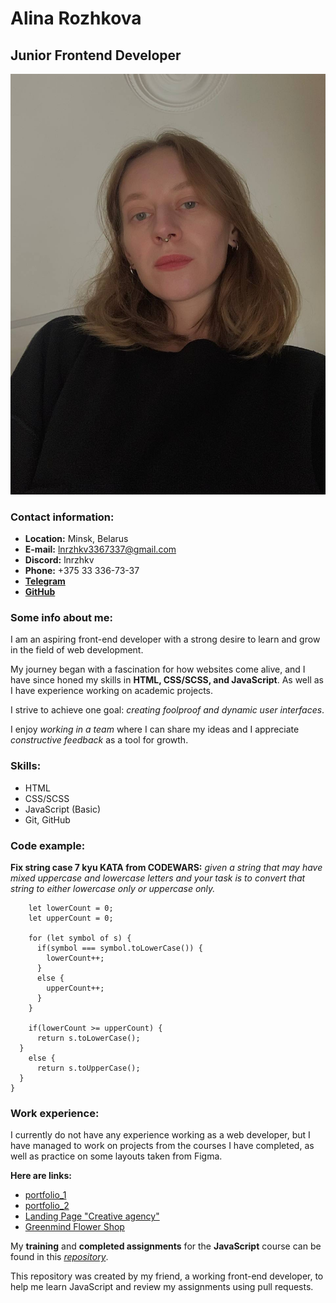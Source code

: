 # Alina Rozhkova

## Junior Frontend Developer

![cv-photo](/photo_2024-10-30_12-03-33.jpg)

### __Contact information:__

- __Location:__ Minsk, Belarus
- __E-mail:__ <lnrzhkv3367337@gmail.com>
- __Discord:__ lnrzhkv
- __Phone:__ +375 33 336-73-37
- [__Telegram__](https://t.me/ln_rzhkv)
- [__GitHub__](https://github.com/lnrzhkv)

### __Some info about me:__

I am an aspiring front-end developer with a strong desire to learn and grow in the field of web development.

My journey began with a fascination for how websites come alive, and I have since honed my skills in __HTML, CSS/SCSS, and JavaScript__. As well as I have experience working on academic projects.

I strive to achieve one goal: *creating foolproof and dynamic user interfaces*.

I enjoy *working in a team* where I can share my ideas and I appreciate *constructive feedback* as a tool for growth.

### __Skills:__

- HTML
- CSS/SCSS
- JavaScript (Basic)
- Git, GitHub

### __Code example:__

__Fix string case 7 kyu KATA from CODEWARS:__ *given a string that may have mixed uppercase and lowercase letters and your task is to convert that string to either lowercase only or uppercase only.*

```function solve(s) {
    let lowerCount = 0;
    let upperCount = 0;
  
    for (let symbol of s) {
      if(symbol === symbol.toLowerCase()) {
        lowerCount++;
      } 
      else {
        upperCount++;
      }
    }
  
    if(lowerCount >= upperCount) {
      return s.toLowerCase();
  }
    else {
      return s.toUpperCase(); 
  }
}
```

### __Work experience:__

I currently do not have any experience working as a web developer, but I have managed to work on projects from the courses I have completed, as well as practice on some layouts taken from Figma.

__Here are links:__

- [portfolio_1](https://github.com/lnrzhkv/portfolio-1)
- [portfolio_2](https://github.com/lnrzhkv/portfolio-2)
- [Landing Page "Creative agency"](https://github.com/lnrzhkv/landing-creative-agency)
- [Greenmind Flower Shop](https://github.com/lnrzhkv/greenmind)

My __training__ and __completed assignments__ for the __JavaScript__ course can be found in this [*repository*](https://github.com/PavelMelnik94/base-01).

This repository was created by my friend, a working front-end developer, to help me learn JavaScript and review my assignments using pull requests.
